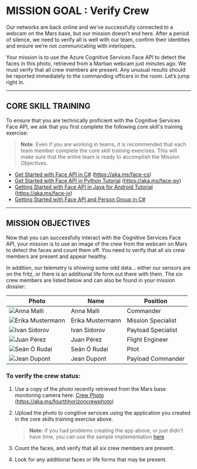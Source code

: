 # MISSION GOAL : Verify Crew

Our networks are back online and we’ve successfully connected to a webcam on the Mars base, but our mission doesn’t end here. After a period of silence, we need to verify all is well with our team, confirm their identities and ensure we’re not communicating with interlopers.

Your mission is to use the Azure Cognitive Services Face API to detect the faces in this photo, retrieved from a Martian webcam just minutes ago. We must verify that all crew members are present. Any unusual results should be reported immediately to the commanding officers in the room. Let’s jump right in.

____

## CORE SKILL TRAINING

To ensure that you are technically proficient with the Cognitive Services Face API, we ask that you first complete the following core skill's training exercise:

> **Note**: Even if you are working in teams, it is recommended that each team member complete the core skill training exercises.  This will make sure that the entire team is ready to accomplish the Mission Objectives. 

* <a target="_blank" href="https://aka.ms/face-cs">Get Started with Face API in C#</a> (<a target="_blank" href="https://aka.ms/face-cs">https://aka.ms/face-cs</a>)
* <a target="_blank" href="https://aka.ms/face-py">Get Started with Face API in Python Tutorial</a> (<a target="_blank" href="https://aka.ms/face-py">https://aka.ms/face-py</a>)
* <a target="_blank" href="https://aka.ms/face-jv">Getting Started with Face API in Java for Android Tutorial</a> (<a target="_blank" href="https://aka.ms/face-jv">https://aka.ms/face-jv</a>)
* <a target="_blank" href="https://docs.microsoft.com/en-us/azure/cognitive-services/face/face-api-how-to-topics/howtoidentifyfacesinimage">Getting Started with Face API and Person Group in C#</a>

____

## MISSION OBJECTIVES

Now that you can successfully interact with the Cognitive Services Face API, your mission is to use an image of the crew from the webcam on Mars to detect the faces and count them off. You need to verify that all six crew members are present and appear healthy. 

In addition, our telemetry is showing some odd data… either our sensors are on the fritz, or there is an additional life form out there with them. The six crew members are listed below and can also be found in your mission dossier:

| Photo | Name | Position | 
| --- | --- | --- |
| ![Anna Malli](images/AnnaMalli.jpg) | Anna Malli | Commander | 
| ![Erika Mustermann](images/ErikaMustermann.jpg) | Erika Mustermann | Mission Specialist |
| ![Ivan Sidorov](images/IvanSidorov.jpg) |Ivan Sidorov | Payload Specialist |
| ![Juan Pérez](images/JuanPerez.jpg) | Juan Pérez | Flight Engineer |
| ![Seán Ó Rudaí](images/SeanORudai.jpg) | Seán Ó Rudaí | Pilot |
| ![Jean Dupont](images/JeanDupont.jpg) | Jean Dupont | Payload Commander |

### To verify the crew status:

1. Use a copy of the photo recently retrieved from the Mars base monitoring camera here: <a target="_blank" href="https://aka.ms/fourthhorizoncrewphoto">Crew Photo</a> (<a target="_blank" href="https://aka.ms/fourthhorizoncrewphoto">https://aka.ms/fourthhorizoncrewphoto</a>)

1. Upload the photo to congitive services using the application you created in the core skills training exercise above.

    > **Note:** if you had problems creating the app above, or just didn't have time, you can use the sample implementation <a target="_blank" href="https://www.microsoft.com/cognitive-services/en-us/face-api">here</a>

1. Count the faces, and verify that all six crew members are present.

1. Look for any additional faces or life forms that may be present.

